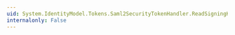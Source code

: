 ```yaml
---
uid: System.IdentityModel.Tokens.Saml2SecurityTokenHandler.ReadSigningKeyInfo(System.Xml.XmlReader,System.IdentityModel.Tokens.Saml2Assertion)
internalonly: False
---
```

